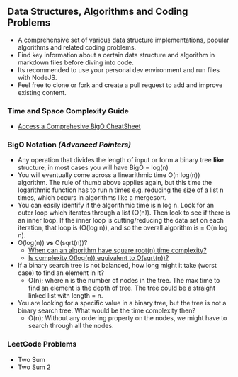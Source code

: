 ## Data Structures, Algorithms and Coding Problems

- A comprehensive set of various data structure implementations, popular algorithms and related coding problems. 
- Find key information about a certain data structure and algorithm in markdown files before diving into code.
- Its recommended to use your personal dev environment and run files with NodeJS.
- Feel free to clone or fork and create a pull request to add and improve existing content.

### Time and Space Complexity Guide 

- [Access a Comprehesive BigO CheatSheet](https://www.bigocheatsheet.com/)

### BigO Notation *(Advanced Pointers)*

- Any operation that divides the length of input or form a binary tree **like** structure, in most cases you will have BigO = log(n)
- You will eventually come across a linearithmic time O(n log(n)) algorithm. The rule of thumb above applies again, but this time the logarithmic function has to run n times e.g. reducing the size of a list n times, which occurs in algorithms like a mergesort.
- You can easily identify if the algorithmic time is n log n. Look for an outer loop which iterates through a list (O(n)). Then look to see if there is an inner loop. If the inner loop is cutting/reducing the data set on each iteration, that loop is (O(log n)), and so the overall algorithm is = O(n log n). 
- O(log(n)) **vs** O(sqrt(n))?
    - [When can an algorithm have square root(n) time complexity?](https://stackoverflow.com/questions/33194931/when-can-an-algorithm-have-square-rootn-time-complexity/39764235)
    - [Is complexity O(log(n)) equivalent to O(sqrt(n))?](https://stackoverflow.com/questions/42038294/is-complexity-ologn-equivalent-to-osqrtn/42038398)
- If a binary search tree is not balanced, how long might it take (worst case) to find an element in it?
    - O(n); where n is the number of nodes in the tree. The max time to find an element is the depth of tree. The tree could be a straight linked list with length = n.
- You are looking for a specific value in a binary tree, but the tree is not a binary search tree. What would be the time complexity then?
    - O(n); Without any ordering property on the nodes, we might have to search through all the nodes.

### LeetCode Problems
- Two Sum
- Two Sum 2
